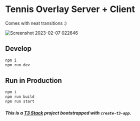 # Tennis Overlay Server + Client

Comes with neat transitions :)

![Screenshot 2023-02-07 022646](https://user-images.githubusercontent.com/8350240/217012695-d2e27f4e-c439-4340-b11f-fdb36792ffd6.jpg)

## Develop

```sh
npm i
npm run dev
```

## Run in Production

```sh
npm i
npm run build
npm run start
```

##### This is a [T3 Stack](https://create.t3.gg/) project bootstrapped with `create-t3-app`.
